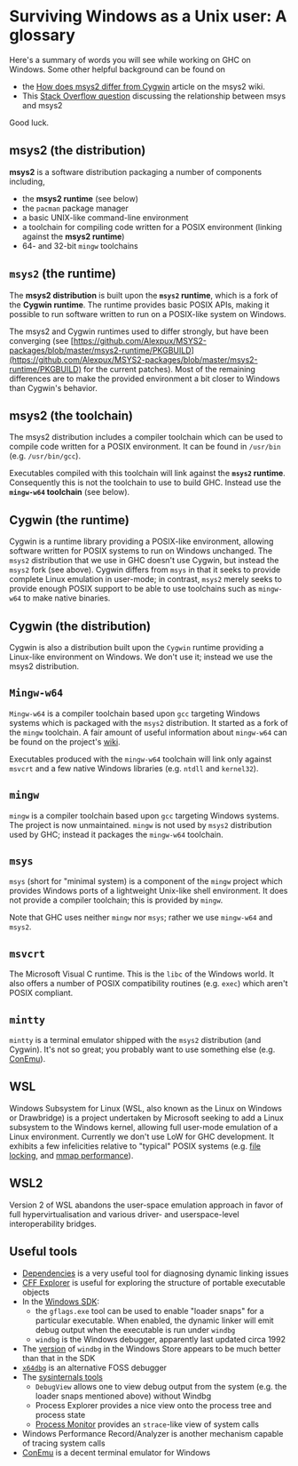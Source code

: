 # Surviving Windows as a Unix user: A glossary


Here's a summary of words you will see while working on GHC on Windows. Some other helpful background can be found on

- the [How does msys2 differ from Cygwin](https://github.com/msys2/msys2/wiki/How-does-MSYS2-differ-from-Cygwin) article on the msys2 wiki.
- This [Stack Overflow question](http://stackoverflow.com/questions/25019057/how-are-msys-msys2-and-msysgit-related-to-each-other) discussing the relationship between msys and msys2


Good luck.

## msys2 (the distribution)

**msys2** is a software distribution packaging a number of components including,

- the **msys2 runtime** (see below)
- the `pacman` package manager
- a basic UNIX-like command-line environment
- a toolchain for compiling code written for a POSIX environment (linking against the **msys2 runtime**)
- 64- and 32-bit `mingw` toolchains

## `msys2` (the runtime)


The **msys2 distribution** is built upon the **`msys2` runtime**, which is a fork of the **Cygwin runtime**. The runtime provides basic POSIX APIs, making it possible to run software written to run on a POSIX-like system on Windows.


The msys2 and Cygwin runtimes used to differ strongly, but have been converging (see [https://github.com/Alexpux/MSYS2-packages/blob/master/msys2-runtime/PKGBUILD](https://github.com/Alexpux/MSYS2-packages/blob/master/msys2-runtime/PKGBUILD) for the current patches). Most of the remaining differences are to make the provided environment a bit closer to Windows than Cygwin's behavior.

## msys2 (the toolchain)


The msys2 distribution includes a compiler toolchain which can be used to compile code written for a POSIX environment. It can be found in `/usr/bin` (e.g. `/usr/bin/gcc`).


Executables compiled with this toolchain will link against the **`msys2` runtime**. Consequently this is not the toolchain to use to build GHC. Instead use the **`mingw-w64` toolchain** (see below).

## Cygwin (the runtime)


Cygwin is a runtime library providing a POSIX-like environment, allowing software written for POSIX systems to run on Windows unchanged. The `msys2` distribution that we use in GHC doesn't use Cygwin, but instead the `msys2` fork (see above). Cygwin differs from `msys` in that it seeks to provide complete Linux emulation in user-mode; in contrast, `msys2` merely seeks to provide enough POSIX support to be able to use toolchains such as `mingw-w64` to make native binaries.

## Cygwin (the distribution)


Cygwin is also a distribution built upon the `Cygwin` runtime providing a Linux-like environment on Windows. We don't use it; instead we use the msys2  distribution.

## `Mingw-w64`

`Mingw-w64` is a compiler toolchain based upon `gcc` targeting Windows systems which is packaged with the `msys2` distribution. It started as a fork of the `mingw` toolchain. A fair amount of useful information about `mingw-w64` can be found on the project's [wiki](https://sourceforge.net/p/mingw-w64/wiki2/Home/).


Executables produced with the `mingw-w64` toolchain will link only against `msvcrt` and a few native Windows libraries (e.g. `ntdll` and `kernel32`).

## `mingw`

`mingw` is a compiler toolchain based upon `gcc` targeting Windows systems. The project is now unmaintained. `mingw` is not used by `msys2` distribution used by GHC; instead it packages the `mingw-w64` toolchain.

## `msys`

`msys` (short for "minimal system) is a component of the `mingw` project which provides Windows ports of a lightweight Unix-like shell environment. It does not provide a compiler toolchain; this is provided by `mingw`.


Note that GHC uses neither `mingw` nor `msys`; rather we use `mingw-w64` and `msys2`.

## `msvcrt`


The Microsoft Visual C runtime. This is the `libc` of the Windows world. It also offers a number of POSIX compatibility routines (e.g. `exec`) which aren't POSIX compliant.

## `mintty`

`mintty` is a terminal emulator shipped with the `msys2` distribution (and Cygwin). It's not so great; you probably want to use something else (e.g. [ConEmu](https://conemu.github.io/)).

## WSL

Windows Subsystem for Linux (WSL, also known as the Linux on Windows or Drawbridge) is a project undertaken by Microsoft seeking to add a Linux subsystem to the Windows kernel, allowing full user-mode emulation of a Linux environment. Currently we don't use LoW for GHC development. It exhibits a few infelicities relative to "typical" POSIX systems (e.g. [file locking](https://github.com/haskell/cabal/issues/6551#issuecomment-589212080), and [mmap performance](https://github.com/microsoft/WSL/issues/1671)).

## WSL2

Version 2 of WSL abandons the user-space emulation approach in favor of full hypervirtualisation and various driver- and userspace-level interoperability bridges.

## Useful tools

* [Dependencies](https://github.com/lucasg/Dependencies) is a very useful tool for diagnosing dynamic linking issues
* [CFF Explorer](https://ntcore.com/?page_id=388) is useful for exploring the structure of portable executable objects
* In the [Windows SDK](https://developer.microsoft.com/en-us/windows/downloads/sdk-archive):
   * the `gflags.exe` tool can be used to enable "loader snaps" for a particular executable. When enabled, the dynamic linker will emit debug output when the executable is run under `windbg`
   * `windbg` is the Windows debugger, apparently last updated circa 1992
* The [version](https://www.microsoft.com/en-us/p/windbg-preview/9pgjgd53tn86?activetab=pivot:overviewtab) of `windbg` in the Windows Store appears to be much better than that in the SDK
* [`x64dbg`](https://x64dbg.com/#start) is an alternative FOSS debugger
* The [sysinternals tools](https://docs.microsoft.com/en-us/sysinternals/)
   * `DebugView` allows one to view debug output from the system (e.g. the loader snaps mentioned above) without Windbg
   * Process Explorer provides a nice view onto the process tree and process state
   * [Process Monitor](https://docs.microsoft.com/en-us/sysinternals/downloads/procmon) provides an `strace`-like view of system calls
* Windows Performance Record/Analyzer is another mechanism capable of tracing system calls
* [ConEmu](https://conemu.github.io/) is a decent terminal emulator for Windows